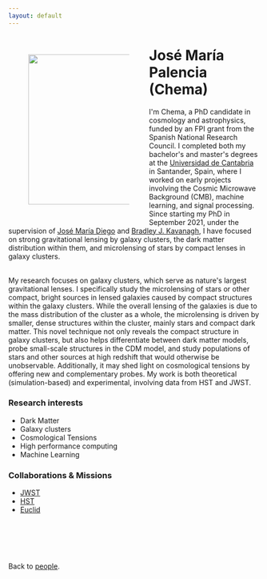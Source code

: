 ```yaml
---
layout: default
---
```




<p style="float: left; width: 40%; margin:40px"><img src="{{site.url}}/assets/imgs/People/palenciajm.jpg" style="width:315px;height:300px;"> </p>

# José María Palencia (Chema)

I'm Chema, a PhD candidate in cosmology and astrophysics, funded by an FPI grant from the Spanish National Research Council. I completed both my bachelor's and master's degrees at the [Universidad de Cantabria](https://web.unican.es/) in Santander, Spain, where I worked on early projects involving the Cosmic Microwave Background (CMB), machine learning, and signal processing. Since starting my PhD in September 2021, under the supervision of [José María Diego](https://ifca.unican.es/es-es/member/jdiego) and [Bradley J. Kavanagh](https://bradkav.net/), I have focused on strong gravitational lensing by galaxy clusters, the dark matter distribution within them, and microlensing of stars by compact lenses in galaxy clusters.

<br>
My research focuses on galaxy clusters, which serve as nature's largest gravitational lenses. I specifically study the microlensing of stars or other compact, bright sources in lensed galaxies caused by compact structures within the galaxy clusters. While the overall lensing of the galaxies is due to the mass distribution of the cluster as a whole, the microlensing is driven by smaller, dense structures within the cluster, mainly stars and compact dark matter. This novel technique not only reveals the compact structure in galaxy clusters, but also helps differentiate between dark matter models, probe small-scale structures in the CDM model, and study populations of stars and other sources at high redshift that would otherwise be unobservable. Additionally, it may shed light on cosmological tensions by offering new and complementary probes. My work is both theoretical (simulation-based) and experimental, involving data from HST and JWST.

### Research interests
- Dark Matter 
- Galaxy clusters
- Cosmological Tensions
- High performance computing
- Machine Learning

### Collaborations & Missions

- [JWST](https://webbtelescope.org/home)
- [HST](https://hubblesite.org/home)
- [Euclid](https://www.euclid-ec.org/)


<br>
<br>
<br>
<br>

Back to [people]({{site.url}}/people).
